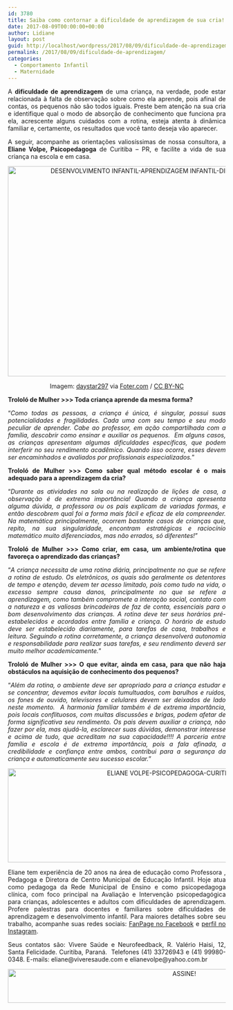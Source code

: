 ```yaml
---
id: 3780
title: Saiba como contornar a dificuldade de aprendizagem de sua cria!
date: 2017-08-09T00:00:00+00:00
author: Lidiane
layout: post
guid: http://localhost/wordpress/2017/08/09/dificuldade-de-aprendizagem/
permalink: /2017/08/09/dificuldade-de-aprendizagem/
categories:
  - Comportamento Infantil
  - Maternidade
---
```

<p style="text-align: justify;">
  A <strong>dificuldade de aprendizagem</strong> de uma criança, na verdade, pode estar relacionada à falta de observação sobre como ela aprende, pois afinal de contas, os pequenos não são todos iguais. Preste bem atenção na sua cria e identifique qual o modo de absorção de conhecimento que funciona pra ela, acrescente alguns cuidados com a rotina, esteja atenta à dinâmica familiar e, certamente, os resultados que você tanto deseja vão aparecer.
</p>

<p style="text-align: justify;">
  A seguir, acompanhe as orientações valiosíssimas de nossa consultora, a <strong>Eliane Volpe, Psicopedagoga</strong> de Curitiba – PR, e facilite a vida de sua criança na escola e em casa.
</p>

<p align="center">
  <img class="alignnone size-full wp-image-13946" src="http://www.trololodemulher.com.br/blog/wp-content/uploads/2017/08/DESENVOLVIMENTO-INFANTIL-APRENDIZAGEM-INFANTIL-DIFICULDADE-DE-APRENDIZAGEM.jpg" alt="DESENVOLVIMENTO INFANTIL-APRENDIZAGEM INFANTIL-DIFICULDADE DE APRENDIZAGEM" width="800" height="485" />
</p>

<p style="text-align: center;">
  Imagem: <a href="http://www.flickr.com/photos/20587522@N00/" target="_blank">daystar297</a> via <a href="http://foter.com/re/bf9049" target="_blank">Foter.com</a> / <a href="http://creativecommons.org/licenses/by-nc/2.0/" target="_blank">CC BY-NC</a>
</p>

<p style="text-align: justify;">
  <strong>Trololó de Mulher >>> Toda criança aprende da mesma forma?</strong>
</p>

<p style="text-align: justify;">
  “<em>Como todas as pessoas, a criança é única, é singular, possui suas potencialidades e fragilidades. Cada uma com seu tempo e seu modo peculiar de aprender. Cabe ao professor, em ação compartilhada com a família, descobrir como ensinar e auxiliar os pequenos.  Em alguns casos, as crianças apresentam algumas dificuldades específicas, que podem interferir no seu rendimento acadêmico. Quando isso ocorre, esses devem ser encaminhados e avaliados por profissionais especializados.</em>”
</p>

<p style="text-align: justify;">
  <strong>Trololó de Mulher >>> Como saber qual método escolar é o mais adequado para a aprendizagem da cria?</strong>
</p>

<p style="text-align: justify;">
  “<em>Durante as atividades na sala ou na realização de lições de casa, a observação é de extrema importância! Quando a criança apresenta alguma dúvida, a professora ou os pais explicam de variadas formas, e então descobrem qual foi a forma mais fácil e eficaz de ela compreender. Na matemática principalmente, ocorrem bastante casos de crianças que, repito, na sua singularidade, encontram estratégicas e raciocínio matemático muito diferenciados, mas não errados, só diferentes!</em>”
</p>

<p style="text-align: justify;">
  <strong>Trololó de Mulher >>> Como criar, em casa, um ambiente/rotina que favoreça o aprendizado das crianças?</strong>
</p>

<p style="text-align: justify;">
  “<em>A criança necessita de uma rotina diária, principalmente no que se refere a rotina de estudo. Os eletrônicos, os quais são geralmente os detentores de tempo e atenção, devem ter acesso limitado, pois como tudo na vida, o excesso sempre causa danos, principalmente no que se refere a aprendizagem, como também compromete a interação social, contato com a natureza e as valiosas brincadeiras de faz de conta, essenciais para o bom desenvolvimento das crianças. A rotina deve ter seus horários pré-estabelecidos e acordados entre família e criança. O horário de estudo deve ser estabelecido diariamente, para tarefas de casa, trabalhos e leitura. Seguindo a rotina corretamente, a criança desenvolverá autonomia e responsabilidade para realizar suas tarefas, e seu rendimento deverá ser muito melhor academicamente.</em>”
</p>

<p style="text-align: justify;">
  <strong>Trololó de Mulher >>> O que evitar, ainda em casa, para que não haja obstáculos na aquisição de conhecimento dos pequenos?</strong>
</p>

<p style="text-align: justify;">
  “<em>Além da rotina, o ambiente deve ser apropriado para a criança estudar e se concentrar, devemos evitar locais tumultuados, com barulhos e ruídos, os fones de ouvido, televisores e celulares devem ser deixados de lado neste momento.  A harmonia familiar também é de extrema importância, pois locais conflituosos, com muitas discussões e brigas, podem afetar de forma significativa seu rendimento. Os pais devem auxiliar a criança, não fazer por ela, mas ajudá-la, esclarecer suas dúvidas, demonstrar interesse e acima de tudo, que acreditam na sua capacidade!!!! A parceria entre família e escola é de extrema importância, pois a fala afinada, a credibilidade e confiança entre ambos, contribui para a segurança da criança e automaticamente seu sucesso escolar.</em>”
</p>

<p align="center">
  <img class="alignnone size-full wp-image-13949" src="http://www.trololodemulher.com.br/blog/wp-content/uploads/2017/08/ELIANE-VOLPE-PSICOPEDAGOGA-CURITIBA-PARANÁ.jpg" alt="ELIANE VOLPE-PSICOPEDAGOGA-CURITIBA-PARANÁ" width="800" height="217" />
</p>

<p style="text-align: justify;">
  Eliane tem experiência de 20 anos na área de educação como Professora , Pedagoga e Diretora de Centro Municipal de Educação Infantil. Hoje atua como pedagoga da Rede Municipal de Ensino e como psicopedagoga clínica, com foco principal na Avaliação e Intervenção psicopedagógica para crianças, adolescentes e adultos com dificuldades de aprendizagem. Profere palestras para docentes e familiares sobre dificuldades de aprendizagem e desenvolvimento infantil. Para maiores detalhes sobre seu trabalho, acompanhe suas redes sociais: <a href="https://www.facebook.com/psicopedagogaelianevolpe/" target="_blank">FanPage no Facebook</a> e <a href="https://www.instagram.com/psicopedagogaelianevolpe/" target="_blank">perfil no Instagram</a>.
</p>

<p style="text-align: justify;">
  Seus contatos são: Vivere Saúde e Neurofeedback, R. Valério Haisi, 12, Santa Felicidade. Curitiba, Paraná.  Telefones (41) 33726943 e (41) 99980-0348. E-mails: eliane@viveresaude.com e elianevolpe@yahoo.com.br
</p>

<p align="center">
  <a href="http://feedburner.google.com/fb/a/mailverify?uri=blogbichafemea&loc=pt_BR" target="_blank"><img class="alignnone size-full wp-image-10439" src="http://www.trololodemulher.com.br/blog/wp-content/uploads/2014/09/ASSINE.png" alt="ASSINE!" width="800" height="78" /></a>
</p>

<p style="text-align: justify;">